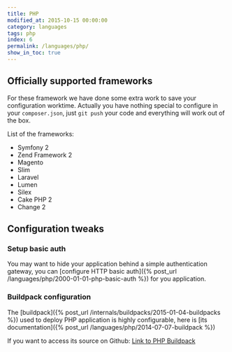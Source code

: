 ```yaml
---
title: PHP
modified_at: 2015-10-15 00:00:00
category: languages
tags: php
index: 6
permalink: /languages/php/
show_in_toc: true
---
```


## Officially supported frameworks

For these framework we have done some extra work to save your configuration
worktime.  Actually you have nothing special to configure in your
`composer.json`, just `git push` your code and everything will work out of the
box.

List of the frameworks:

* Symfony 2
* Zend Framework 2
* Magento
* Slim
* Laravel
* Lumen
* Silex
* Cake PHP 2
* Change 2

## Configuration tweaks

### Setup basic auth

You may want to hide your application behind a simple authentication gateway, you
can [configure HTTP basic auth]({% post_url /languages/php/2000-01-01-php-basic-auth %}) for you application.

### Buildpack configuration

The [buildpack]({% post_url /internals/buildpacks/2015-01-04-buildpacks %}) used to deploy PHP application is highly configurable,
here is [its documentation]({% post_url /languages/php/2014-07-07-buildpack %})

If you want to access its source on Github: [Link to PHP Buildpack](https://github.com/Scalingo/php-buildpack)


